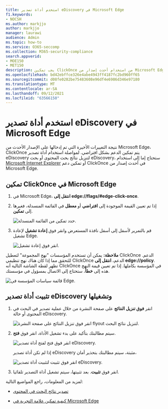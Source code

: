 ```yaml
---
title: استخدم أداة تصدير eDiscovery في Microsoft Edge
f1.keywords:
- NOCSH
ms.author: markjjo
author: markjjo
manager: laurawi
audience: Admin
ms.topic: how-to
ms.service: O365-seccomp
ms.collection: M365-security-compliance
search.appverid:
- MOE150
- MET150
description: يجب تمكين ClickOnce من استخدام أحدث إصدار من Microsoft Edge لتنزيل نتائج البحث من البحث في المحتوى و eDiscovery في مركز الأمان والتوافق.
ms.openlocfilehash: bd42ebffce326e4abe4943ff4187fc2bd960ff65
ms.sourcegitcommit: d08fe0282be75483608e96df4e6986d346e97180
ms.translationtype: MT
ms.contentlocale: ar-SA
ms.lasthandoff: 09/12/2021
ms.locfileid: "63566150"
---
```

# <a name="use-the-ediscovery-export-tool-in-microsoft-edge"></a>استخدم أداة تصدير eDiscovery في Microsoft Edge

نتيجة التغييرات الأخيرة التي تم إدخالها على الإصدار الأحدث من Microsoft Edge، ClickOnce يتم تمكين الدعم بشكل افتراضي. لمواصلة استخدام أداة تصدير eDiscovery لتنزيل نتائج بحث المحتوى أو بحث eDiscovery، ستحتاج إما إلى استخدام [Microsoft Internet Explorer](https://support.microsoft.com/help/17621/internet-explorer-downloads) أو تمكين دعم ClickOnce في أحدث إصدار من Microsoft Edge.

## <a name="enable-clickonce-support-in-microsoft-edge"></a>تمكين ClickOnce في Microsoft Edge

1. في Microsoft Edge، **انتقل إلى edge://flags/#edge-click-once**.

2. إذا تم تعيين القيمة الموجودة إلى **افتراضي** أو **معطل** في القائمة المنسدلة، فغيرها إلى **تمكين**.

   ![حدد تمكين من القائمة المنسدلة.](../media/ClickOnceimage1.png)

3. قم بالتمرير لأسفل إلى أسفل نافذة المستعرض وانقر فوق **إعادة تشغيل** لإعادة تشغيل Edge.

   ![انقر فوق إعادة تشغيل.](../media/ClickOnceimage2.png)

**ملاحظة:** يمكن أن تستخدم المؤسسات "نهج المجموعة" لتعطيل ClickOnce الدعم. للتحقق مما إذا كان هناك نهج تنظيمي ClickOnce الدعم، **انتقل إلى edge://policy**. تظهر لقطة الشاشة التالية أنه ClickOnce في المؤسسة بكاملها. إذا تم تعيين قيمة النهج هذه إلى **خطأ**، ستحتاج إلى الاتصال بمسؤول في مؤسستك.

![قائمة سياسات المؤسسة في Edge.](../media/ClickOnceimage3.png)

## <a name="install-and-run-the-ediscovery-export-tool"></a>تثبيت أداة تصدير eDiscovery وتشغيلها

1. انقر **فوق تنزيل النتائج** على صفحة النشرة من خلال عملية تصدير في البحث في المحتوى أو حالة eDiscovery.

   ![انقر فوق تنزيل النتائج على صفحة النشرة flyout لتنزيل نتائج البحث.](../media/ClickOnceExport1.png)

2. سيتم مطالبتك بتأكيد على بدء تشغيل الأداة، انقر فوق **فتح**.

   ![انقر فوق فتح لفتح أداة تصدير eDiscovery.](../media/ClickOnceimage4.png)

   إذا لم تكن أداة تصدير eDiscovery مثبتة، سيتم مطالبتك بتحذير أمان، 

   ![انقر فوق تثبيت لتثبيت أداة تصدير eDiscovery.](../media/ClickOnceimage5.png)

3. انقر فوق **تثبيت**. بعد تثبيتها، سيتم تشغيل أداة التصدير تلقائيا.

لمزيد من المعلومات، راجع المواضيع التالية:

- [تصدير نتائج البحث في المحتوى](export-search-results.md)

- [كيفية تمكين علامة التجربة في Microsoft Edge](https://microsoftedgesupport.microsoft.com/hc/articles/360034075294-How-to-enable-experiment-flags-in-Microsoft-Edge-Insider-channels)
